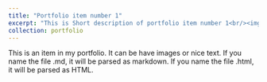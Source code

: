 ```yaml
---
title: "Portfolio item number 1"
excerpt: "This is Short description of portfolio item number 1<br/><img src='milano.JPG'>"
collection: portfolio
---
```


This is an item in my portfolio. It can be have images or nice text. If you name the file .md, it will be parsed as markdown. If you name the file .html, it will be parsed as HTML. 
